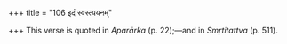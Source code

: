 +++
title = "106 इदं स्वस्त्ययनम्"

+++
This verse is quoted in *Aparārka* (p. 22);—and in *Smṛtitattva* (p.
511).
